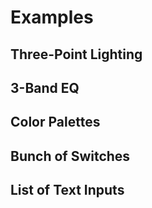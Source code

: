 <MultiSelectPopup />

# Examples

## Three-Point Lighting

<ExampleThreePointLighting />

## 3-Band EQ

<ExampleContainer
	:initialValue="{low: 0, mid: 0, high: 0}"
	:scheme="{
		low: {type: 'number', ui: 'angle', min: -100, max: 100, icon: 'mdi-equalizer'},
		mid: {type: 'number', ui: 'angle', min: -100, max: 100, icon: 'mdi-equalizer'},
		high: {type: 'number', ui: 'angle', min: -100, max: 100, icon: 'mdi-equalizer'},
	}"
/>

## Color Palettes

<ExampleContainer
	:initialValue="{color1: '#000000', color2: '#FBF4EF', color3: '#E8EAEB', color4: '#AAABAE', color5: '#975E64'}"
	:scheme="{
		color1: {type: 'string', ui: 'color', icon: 'mdi-palette'},
		color2: {type: 'string', ui: 'color', icon: 'mdi-palette'},
		color3: {type: 'string', ui: 'color', icon: 'mdi-palette'},
		color4: {type: 'string', ui: 'color', icon: 'mdi-palette'},
		color5: {type: 'string', ui: 'color', icon: 'mdi-palette'},
	}"
/>

## Bunch of Switches

<ExampleContainer
	:initialValue="{
		switch_1: true,
		switch_2: false,
		switch_3: true,
		switch_4: false,
		switch_5: true,
		switch_6: false,
		switch_7: true,
		switch_8: false,
		switch_9: true,
		switch_10: false,
	}"
	:scheme="{
		switch_1: {type: 'boolean', ui: 'switch', icon: 'mdi-toggle-switch'},
		switch_2: {type: 'boolean', ui: 'switch', icon: 'mdi-toggle-switch'},
		switch_3: {type: 'boolean', ui: 'switch', icon: 'mdi-toggle-switch'},
		switch_4: {type: 'boolean', ui: 'switch', icon: 'mdi-toggle-switch'},
		switch_5: {type: 'boolean', ui: 'switch', icon: 'mdi-toggle-switch'},
		switch_6: {type: 'boolean', ui: 'switch', icon: 'mdi-toggle-switch'},
		switch_7: {type: 'boolean', ui: 'switch', icon: 'mdi-toggle-switch'},
		switch_8: {type: 'boolean', ui: 'switch', icon: 'mdi-toggle-switch'},
		switch_9: {type: 'boolean', ui: 'switch', icon: 'mdi-toggle-switch'},
		switch_10: {type: 'boolean', ui: 'switch', icon: 'mdi-toggle-switch'},
	}"
/>

## List of Text Inputs

<ExampleContainer
	:initialValue="{
		text1: 'Hello',
		text2: 'World',
		text3: '!',
		text4: 'This is a long text input',
		text5: 'Another long text input',
	}"
	:scheme="{
		text1: {type: 'string'},
		text2: {type: 'string'},
		text3: {type: 'string'},
		text4: {type: 'string'},
	}"
/>